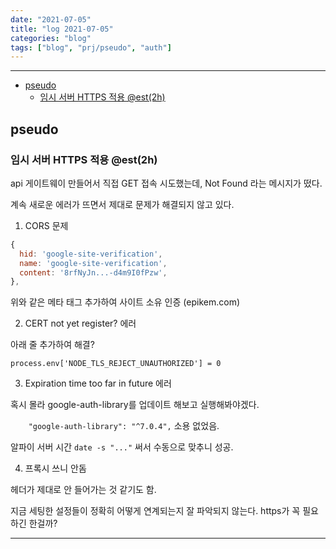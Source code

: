 ```yaml
---
date: "2021-07-05"
title: "log 2021-07-05"
categories: "blog"
tags: ["blog", "prj/pseudo", "auth"]
---
```


----------

- [pseudo](#pseudo)
  - [임시 서버 HTTPS 적용 @est(2h)](#임시-서버-https-적용-est2h)

## pseudo

### 임시 서버 HTTPS 적용 @est(2h)

api 게이트웨이 만들어서 직접 GET 접속 시도했는데, Not Found 라는 메시지가 떴다.

계속 새로운 에러가 뜨면서 제대로 문제가 해결되지 않고 있다.

1. CORS 문제

```js
{
  hid: 'google-site-verification',
  name: 'google-site-verification',
  content: '8rfNyJn...-d4m9I0fPzw',
},
```

위와 같은 메타 태그 추가하여 사이트 소유 인증 (epikem.com)

2. CERT not yet register? 에러

아래 줄 추가하여 해결?

`process.env['NODE_TLS_REJECT_UNAUTHORIZED'] = 0`

3. Expiration time too far in future 에러

혹시 몰라 google-auth-library를 업데이트 해보고 실행해봐야겠다.

`     "google-auth-library": "^7.0.4", `
소용 없었음.

알파이 서버 시간 `date -s "..."` 써서 수동으로 맞추니 성공.

4. 프록시 쓰니 안돔

헤더가 제대로 안 들어가는 것 같기도 함.

지금 세팅한 설정들이 정확히 어떻게 연계되는지 잘 파악되지 않는다.
https가 꼭 필요하긴 한걸까?

----------
